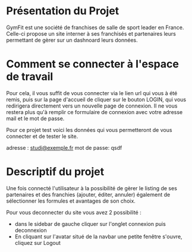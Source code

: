 # Présentation du Projet 

GymFit est une société de franchises de salle de sport leader en France. Celle-ci  propose un site interner à ses franchisés et partenaires leurs permettant de gèrer sur un dashnoard leurs données.

# Comment se connecter à l'espace de travail

Pour cela, il vous suffit de vous connecter via le lien url qui vous à été remis, puis sur la page d'accueil de cliquer sur le bouton LOGIN, qui vous redirigera directement vers un nouvelle page de connexion. Il ne vous restera plus qu'à remplir ce formulaire de connexion avec  votre adresse mail et le mot de passe.

Pour ce projet test voici les données qui vous permetteront de vous connecter et de tester le site.

adresse : studi@exemple.fr
mot de passe: qsdf

# Descriptif du projet

Une fois connecté l'utilisateur à la possibilité de gèrer le listing de ses partenaires et des franchies (ajouter, éditer, annuler) également de sélectionner les formules et avantages de son choix.

Pour vous deconnecter du site vous avez 2 possibilité :
 - dans le sidebar de gauche cliquer sur l'onglet connexion puis deconnexion
 - En cliquant sur l'avatar situé de la navbar une petite fenêtre s'ouvre, cliquez sur Logout